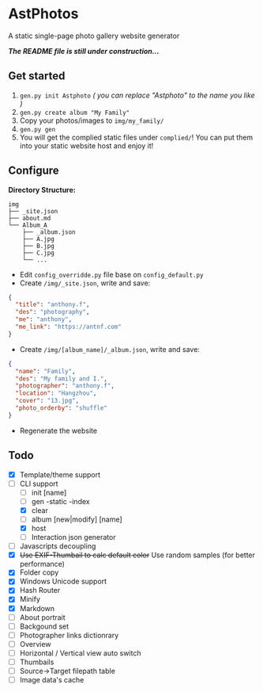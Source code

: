# AstPhotos
A static single-page photo gallery website generator

***The README file is still under construction...***

## Get started
1. `gen.py init Astphoto` *( you can replace "Astphoto" to the name you like )*
1. `gen.py create album "My Family"`
1. Copy your photos/images to `img/my_family/`
1. `gen.py gen`
1. You will get the complied static files under `complied/`! You can put them into your static website host and enjoy it!

## Configure

**Directory Structure:**
```
img
├── _site.json
├── about.md
└── Album_A
    ├── _album.json
    ├── A.jpg
    ├── B.jpg
    ├── C.jpg
    └── ...
```

- Edit `config_overridde.py` file base on `config_default.py`
- Create `/img/_site.json`, write and save:
```json
{
  "title": "anthony.f",
  "des": "photography",
  "me": "anthony",
  "me_link": "https://antnf.com"
}
```
- Create `/img/[album_name]/_album.json`, write and save:
```json
{
  "name": "Family",
  "des": "My family and I.",
  "photographer": "anthony.f",
  "location": "Hangzhou",
  "cover": "13.jpg",
  "photo_orderby": "shuffle"
}
```
- Regenerate the website

## Todo
- [x] Template/theme support
- [ ] CLI support
  - [ ] init [name]
  - [ ] gen -static -index
  - [x] clear
  - [ ] album [new|modify] [name]
  - [x] host
  - [ ] Interaction json generator
- [ ] Javascripts decoupling
- [x] ~~Use EXIF-Thumbail to calc default color~~ Use random samples (for better performance)
- [x] Folder copy
- [x] Windows Unicode support
- [x] Hash Router
- [x] Minify
- [x] Markdown
- [ ] About portrait
- [ ] Backgound set
- [ ] Photographer links dictionrary
- [ ] Overview
- [ ] Horizontal / Vertical view auto switch
- [ ] Thumbails
- [ ] Source->Target filepath table
- [ ] Image data's cache
